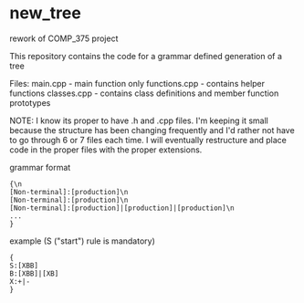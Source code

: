 # new_tree
rework of COMP_375 project

This repository contains the code for a grammar defined generation of a tree 

Files:
main.cpp - main function only 
functions.cpp - contains helper functions 
classes.cpp - contains class definitions and member function prototypes

NOTE: I know its proper to have .h and .cpp files. I'm keeping it small because the structure has been changing frequently and I'd rather not have to go through 6 or 7 files each time. I will eventually restructure and place code in the proper files with the proper extensions.

grammar format
 ```
 {\n
 [Non-terminal]:[production]\n
 [Non-terminal]:[production]\n
 [Non-terminal]:[production]|[production]|[production]\n
 ...
 }
 ```
 example (S ("start") rule is mandatory)
 ```
 {
 S:[XBB]
 B:[XBB]|[XB]
 X:+|-
 }
 ```
